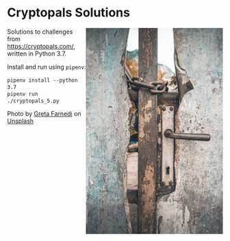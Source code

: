 # Cryptopals Solutions

<img align="right" src="splash2.jpg">

Solutions to challenges from https://cryptopals.com/, written in Python 3.7.

Install and run using `pipenv`:

    pipenv install --python 3.7
    pipenv run ./cryptopals_5.py

Photo by <a href="https://unsplash.com/@gretafarnedi">Greta Farnedi</a> on <a href="https://unsplash.com/s/photos/locked-door">Unsplash</a>
